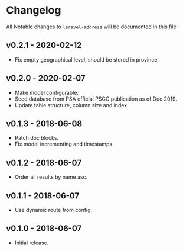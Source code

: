 # Changelog

All Notable changes to `laravel-address` will be documented in this file

## v0.2.1 - 2020-02-12

- Fix empty geographical level, should be stored in province.

## v0.2.0 - 2020-02-07

- Make model configurable.
- Seed database from PSA official PSGC publication as of Dec 2019.
- Update table structure, column size and index.

## v0.1.3 - 2018-06-08

- Patch doc blocks.
- Fix model incrementing and timestamps.

## v0.1.2 - 2018-06-07

- Order all results by name asc.

## v0.1.1 - 2018-06-07

- Use dynamic route from config.

## v0.1.0 - 2018-06-07

- Initial release.
